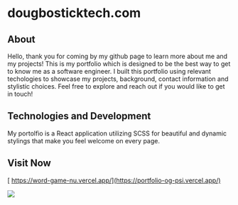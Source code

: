 # dougbosticktech.com

## About

Hello, thank you for coming by my github page to learn more about me and my projects! This is my portfolio which is designed to be the best way to get to know me as a software engineer. I built this portfolio using relevant techologies to showcase my projects, background, contact information and stylistic choices. Feel free to explore and reach out if you would like to get in touch!


## Technologies and Development

My portolfio is a React application utilizing SCSS for beautiful and dynamic stylings that make you feel welcome on every page. 

## Visit Now
[ https://word-game-nu.vercel.app/](https://portfolio-og-psi.vercel.app/)

 <a href="https://portfolio-og-psi.vercel.app/" target="_blank">
  <img src="https://github.com/dougbostick/react_portfolio/assets/95255667/d014e21b-e1e0-44b8-9fcf-219cae5ab83d" />
 </a>



